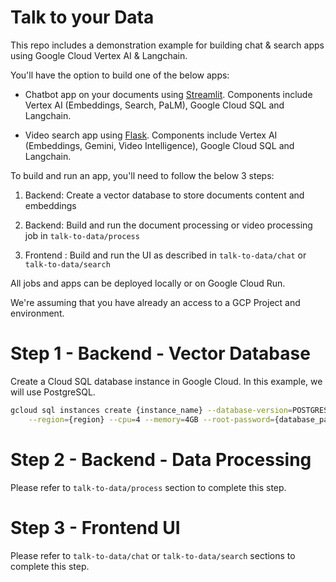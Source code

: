 # Talk to your Data

This repo includes a demonstration example for building chat & search apps using Google Cloud Vertex AI & Langchain. 

You'll have the option to build one of the below apps:

- Chatbot app on your documents using [Streamlit](https://streamlit.io/). Components include Vertex AI (Embeddings, Search, PaLM), Google Cloud SQL and Langchain.

- Video search app using [Flask](https://flask.palletsprojects.com/en/3.0.x/). Components include Vertex AI (Embeddings, Gemini, Video Intelligence), Google Cloud SQL and Langchain.

To build and run an app, you'll need to follow the below 3 steps:

1.  Backend: Create a vector database to store documents content and embeddings

2.  Backend: Build and run the document processing or video processing job in `talk-to-data/process`

3.  Frontend : Build and run the UI as described in `talk-to-data/chat` or `talk-to-data/search`


All jobs and apps can be deployed locally or on Google Cloud Run. 

We're assuming that you have already an access to a GCP Project and environment.


# Step 1 - Backend - Vector Database

Create a Cloud SQL database instance in Google Cloud. In this example, we will use PostgreSQL.

```bash
gcloud sql instances create {instance_name} --database-version=POSTGRES_15 \
    --region={region} --cpu=4 --memory=4GB --root-password={database_password}
```

# Step 2 - Backend - Data Processing

Please refer to `talk-to-data/process` section to complete this step. 
 

# Step 3 - Frontend UI

Please refer to `talk-to-data/chat` 
or `talk-to-data/search` 
sections to complete this step. 



